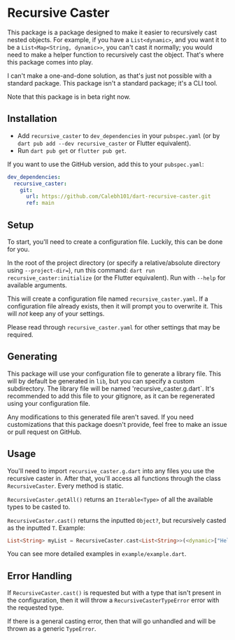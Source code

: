 # Recursive Caster

This package is a package designed to make it easier to recursively cast nested objects. For example, if you have a `List<dynamic>`, and you want it to be a `List<Map<String, dynamic>>`, you can't cast it normally; you would need to make a helper function to recursively cast the object. That's where this package comes into play.

I can't make a one-and-done solution, as that's just not possible with a standard package. This package isn't a standard package; it's a CLI tool.

Note that this package is in beta right now.

## Installation

- Add `recursive_caster` to `dev_dependencies` in your `pubspec.yaml` (or by `dart pub add --dev recursive_caster` or Flutter equivalent).
- Run `dart pub get` or `flutter pub get`.

If you want to use the GitHub version, add this to your `pubspec.yaml`:

```yaml
dev_dependencies:
  recursive_caster:
    git:
      url: https://github.com/Calebh101/dart-recursive-caster.git
      ref: main
```

## Setup

To start, you'll need to create a configuration file. Luckily, this can be done for you.

In the root of the project directory (or specify a relative/absolute directory using `--project-dir=`), run this command: `dart run recursive_caster:initialize` (or the Flutter equivalent). Run with `--help` for available arguments.

This will create a configuration file named `recursive_caster.yaml`. If a configuration file already exists, then it will prompt you to overwrite it. This will *not* keep any of your settings.

Please read through `recursive_caster.yaml` for other settings that may be required.

## Generating

This package will use your configuration file to generate a library file. This will by default be generated in `lib`, but you can specify a custom subdirectory. The library file will be named 'recursive_caster.g.dart`. It's recommended to add this file to your gitignore, as it can be regenerated using your configuration file.

Any modifications to this generated file aren't saved. If you need customizations that this package doesn't provide, feel free to make an issue or pull request on GitHub.

## Usage

You'll need to import `recursive_caster.g.dart` into any files you use the recursive caster in. After that, you'll access all functions through the class `RecursiveCaster`. Every method is static.

`RecursiveCaster.getAll()` returns an `Iterable<Type>` of all the available types to be casted to.

`RecursiveCaster.cast()` returns the inputted `Object?`, but recursively casted as the inputted `T`. Example:

```dart
List<String> myList = RecursiveCaster.cast<List<String>>(<dynamic>["Hello", "world!"]);
```

You can see more detailed examples in `example/example.dart`.

## Error Handling

If `RecursiveCaster.cast()` is requested but with a type that isn't present in the configuration, then it will throw a `RecursiveCasterTypeError` error with the requested type.

If there is a general casting error, then that will go unhandled and will be thrown as a generic `TypeError`.
